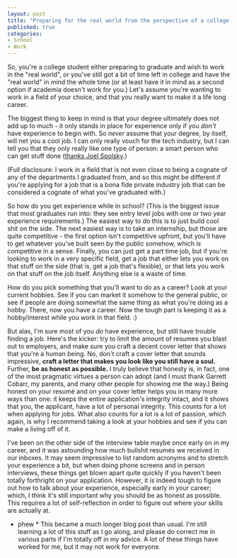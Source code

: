 ```yaml
---
layout: post
title: "Preparing for the real world from the perspective of a college student"
published: true
categories:
- School
- Work
---
```


So, you're a college student either preparing to graduate and wish to work
in the "real world", or you've still got a bit of time left in college and
have the "real world" in mind the whole time (or at least have it in mind as
a second option if academia doesn't work for you.)  Let's assume you're wanting
to work in a field of your choice, and that you really want to make it a life
long career.

The biggest thing to keep in mind is that your degree ultimately does not
add up to much - it only stands in place for experience only if you *don't*
have experience to begin with.  So *never* assume that your degree, by itself,
will net you a cool job.  I can only really vouch for the tech industry,
but I can tell you that they only really like one type of person:
a smart person who can get stuff done ([thanks Joel Spolsky].)

(Full disclosure: I work in a field that is not even close to being a cognate
of any of the departments I graduated from, and so this might be different if
you're applying for a job that is a bona fide private industry job that can
be considered a cognate of what you've graduated with.)

So how do you get experience while in school?  (This is the biggest issue
that most graduates run into: they see entry level jobs with one or two year
experience requirements.)  The easiest way to do this is to just build cool
shit on the side.  The next easiest way is to take an internship, but those
are quite competitive - the first option isn't competitive upfront, but
you'll have to get whatever you've built seen by the public somehow, which
*is* competitive in a sense.  Finally, you can just get a part time job,
but if you're looking to work in a very specific field, get a job that either
lets you work on that stuff on the side (that is, get a job that's flexible),
or that lets you work on that stuff on the job itself.  Anything else is a
waste of time.

How do you pick something that you'll want to do as a career?  Look at your
current hobbies.  See if you can market it somehow to the general public, or
see if people are doing somewhat the same thing as what you're doing as a
hobby.  There, now you have a career.  Now the tough part is keeping it as
a hobby/interest while you work in that field. :)

But alas, I'm sure most of you *do* have experience, but still have trouble
finding a job.  Here's the kicker: try to limit the amount of resumes you
blast out to employers, and make sure you craft a decent cover letter that
shows that you're a human being.  No, don't craft a cover letter that sounds
impressive, **craft a letter that makes you look like you still have a soul.**
Further, **be as honest as possible.**  I truly believe that honesty is, in
fact, one of the most pragmatic virtues a person can adopt (and I must thank
Garrett Cobarr, my parents, and many other people for showing me the way.)
Being honest on your resum&eacute; and on your cover letter helps you in
many more ways than one: it keeps the entire application's integrity intact,
and it shows that you, the applicant, have a lot of personal integrity.
This counts for a lot when applying for jobs.  What also counts for a lot is
a lot of passion, which again, is why I recommend taking a look at your
hobbies and see if you can make a living off of it.

I've been on the other side of the interview table maybe once early on in
my career, and it was astounding how much bullshit resum&eacute;s we received
in our inboxes. It may seem impressive to list random acronyms and to stretch
your experience a bit, but when doing phone screens and in person interviews,
these things get blown apart quite quickly if you haven't been totally
forthright on your application.  However, it *is* indeed tough to figure out
how to talk about your experience, especially early in your career; which,
I think it's still important why you should be as honest as possible.  This
requires a lot of self-reflection in order to figure out where your skills
are actually at.

* phew * This became a much longer blog post than usual. I'm still learning
a lot of this stuff as I go along, and please do correct me in various parts
if I'm totally off in my advice.  A lot of these things have worked for me,
but it may not work for everyone.

[thanks Joel Spolsky]: http://www.joelonsoftware.com/articles/GuerrillaInterviewing3.html
